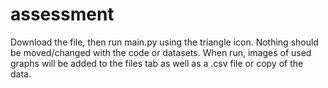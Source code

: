 # assessment

Download the file, then run main.py using the triangle icon.
Nothing should be moved/changed with the code or datasets.
When run, images of used graphs will be added to the files tab as well as a .csv file or copy of the data.
